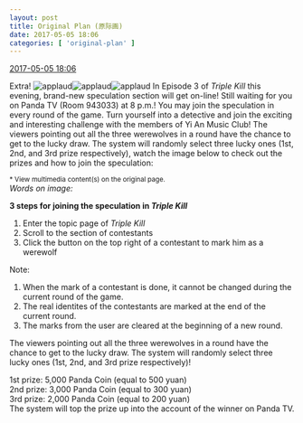 ```yaml
---
layout: post
title: Original Plan (原际画)
date: 2017-05-05 18:06
categories: [ 'original-plan' ]
---
```


<div class="weibo-info">
  <a href="http://weibo.com/5626539553/F1IQ88SBj">2017-05-05 18:06</a>
</div>

Extra! ![applaud](http://img.t.sinajs.cn/t4/appstyle/expression/ext/normal/36/gza_org.gif)![applaud](http://img.t.sinajs.cn/t4/appstyle/expression/ext/normal/36/gza_org.gif)![applaud](http://img.t.sinajs.cn/t4/appstyle/expression/ext/normal/36/gza_org.gif) In Episode 3 of *Triple Kill* this evening, brand-new speculation section will get on-line! Still waiting for you on Panda TV (Room 943033) at 8 p.m.! You may join the speculation in every round of the game. Turn yourself into a detective and join the exciting and interesting challenge with the members of Yi An Music Club! The viewers pointing out all the three werewolves in a round have the chance to get to the lucky draw. The system will randomly select three lucky ones (1st, 2nd, and 3rd prize respectively), watch the image below to check out the prizes and how to join the speculation:

<!-- more -->

<small>* View multimedia content(s) on the original page.</small>  
*Words on image:*

**3 steps for joining the speculation in *Triple Kill***

1. Enter the topic page of *Triple Kill*
2. Scroll to the section of contestants
3. Click the button on the top right of a contestant to mark him as a werewolf

Note:
1. When the mark of a contestant is done, it cannot be changed during the current round of the game.
2. The real identites of the contestants are marked at the end of the current round.
3. The marks from the user are cleared at the beginning of a new round.

The viewers pointing out all the three werewolves in a round have the chance to get to the lucky draw. The system will randomly select three lucky ones (1st, 2nd, and 3rd prize respectively)!

1st prize: 5,000 Panda Coin (equal to 500 yuan)  
2nd prize: 3,000 Panda Coin (equal to 300 yuan)  
3rd prize: 2,000 Panda Coin (equal to 200 yuan)  
The system will top the prize up into the account of the winner on Panda TV.
